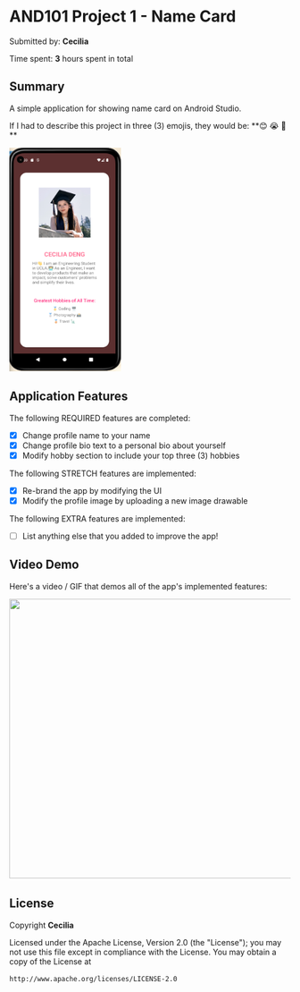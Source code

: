 # AND101 Project 1 - Name Card

Submitted by: **Cecilia**

Time spent: **3** hours spent in total

## Summary
A simple application for showing name card on Android Studio.

If I had to describe this project in three (3) emojis, they would be: **😊 😭 🥳 **

<img src='https://github.com/YingluDeng/AND101_proj1_NameCard/blob/main/%20demo_pic.png' width="200" height="400" title='Demo Pic' width='' alt='Demo Pic' />

## Application Features

<!-- (This is a comment) Please be sure to change the [ ] to [x] for any features you completed.  If a feature is not checked [x], you might miss the points for that item! -->

The following REQUIRED features are completed:

- [x] Change profile name to your name
- [x] Change profile bio text to a personal bio about yourself
- [x] Modify hobby section to include your top three (3) hobbies

The following STRETCH features are implemented:

- [x] Re-brand the app by modifying the UI
- [x] Modify the profile image by uploading a new image drawable

The following EXTRA features are implemented:

- [ ] List anything else that you added to improve the app!

## Video Demo
Here's a video / GIF that demos all of the app's implemented features:

<a href="https://www.loom.com/share/f409eb41c3e349579369cfd058fae1e1">
    <img width="800" height="500" src="https://cdn.loom.com/sessions/thumbnails/f409eb41c3e349579369cfd058fae1e1-1677709621771-with-play.gif">
  </a>

## License

Copyright **Cecilia**

Licensed under the Apache License, Version 2.0 (the "License");
you may not use this file except in compliance with the License.
You may obtain a copy of the License at

    http://www.apache.org/licenses/LICENSE-2.0
